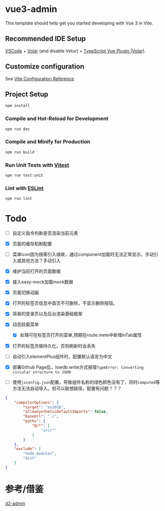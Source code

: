 # vue3-admin

This template should help get you started developing with Vue 3 in Vite.

## Recommended IDE Setup

[VSCode](https://code.visualstudio.com/) + [Volar](https://marketplace.visualstudio.com/items?itemName=Vue.volar) (and disable Vetur) + [TypeScript Vue Plugin (Volar)](https://marketplace.visualstudio.com/items?itemName=Vue.vscode-typescript-vue-plugin).

## Customize configuration

See [Vite Configuration Reference](https://vitejs.dev/config/).

## Project Setup

```sh
npm install
```

### Compile and Hot-Reload for Development

```sh
npm run dev
```

### Compile and Minify for Production

```sh
npm run build
```

### Run Unit Tests with [Vitest](https://vitest.dev/)

```sh
npm run test:unit
```

### Lint with [ESLint](https://eslint.org/)

```sh
npm run lint
```


# Todo
- [ ] 自定义指令判断是否渲染当前元素
- [x] 页面的缓存机制配置
- [ ] 菜单icon因为按需引入缘故，通过component加载时无法正常显示。手动引入或其他方法？手动引入
- [x] 维护当前打开的页面数据
- [X] 接入easy-mock加载mock数据
- [X] 页面切换动画
- [X] 打开的标签页信息中首页不可删除，不显示删除按钮。
- [X] 简易的登录页以及后台渲染基础框架
- [X] 动态挂载菜单
  - [X] 处理可在标签页打开的菜单,预期在route.mete中新增inTab属性
- [X] 打开的标签页做持久化，否则刷新时会丢失
- [ ] 自动引入elementPlus组件时，配置默认语言为中文
- [X] 部署Github Page后，lowdb.write方式报错`TypeError: Converting circular structure to JSON`
- [ ] 使用`jsconfig.json`配置，导致组件名称的绿色颜色没有了，同时`computed`等方法无法自动导入。但可以联想路径，配置有问题？？？


```json
{
    "compilerOptions": {
        "target": "es2016",
        "allowSyntheticDefaultImports": false,
        "baseUrl": "./",
        "paths": {
            "@/*": [
                "src/*"
            ]
        }
    },
    "exclude": [
        "node_modules",
        "dist"
    ]
}
```





# 参考/借鉴

[d2-admin](https://github.com/d2-projects/d2-admin)